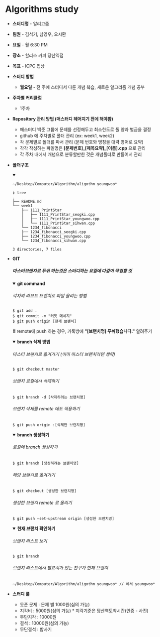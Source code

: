 <h1> Algorithms study</h1>

-	**스터디명** - 알리고즘

-	**팀원** - 김석기, 남영우, 오시환

-	**요일** - 월 6:30 PM

-	**장소** - 할리스 커피 당산역점

-	**목표** - ICPC 입상

-	**스터디 방법**

	-	**월요일** - 전 주에 스터디서 다룬 개념 복습, 새로운 알고리즘 개념 공부

-	**주차별 커리큘럼**

	-	1주차

-	**Repository 관리 방법 (매스터디 헤어지기 전에 해야함)**

	-	매스터디 백준 그룹에 문제를 선정해두고 최소한도로 풀 양과 벌금을 결정
	-	github 에 주차별로 폴더 관리 (ex: week1, week2)
	-	각 문제별로 폴더를 파서 관리 (문제 번호와 명칭을 대략 영어로 요약)
	-	각각 작성하는 파일명은 **[문제번호]\_[제목요약]\_[이름].cpp** 으로 관리
	-	각 주차 내에서 개념으로 분류할만한 것은 개념폴더로 만들어서 관리  

* **폴더구조**
	<details open><summary></summary>

	```
	~/Desktop/Computer/Algorithm/aligothm youngwoo*

	❯ tree
	.
	├── README.md
	└── week1
	    ├── 1111_PrintStar
	    │   ├── 1111_PrintStar_seogki.cpp
	    │   ├── 1111_PrintStar_youngwoo.cpp
	    │   └── 1111_PrintStar_sihwan.cpp
	    └── 1234_fibonacci
		├── 1234_fibonacci_seogki.cpp
		├── 1234_fibonacci_youngwoo.cpp
		└── 1234_fibonacci_sihwan.cpp

	3 directories, 7 files
	```

	</details>

-	<b>GIT</b>

	##### 마스터브랜치로 푸쉬 하는것은 스터디하는 요일에 다같이 작업할 것

	<details open><summary><b>git command</b></summary>

	###### 각자의 리모트 브랜치로 파일 올리는 방법

	```
	$ git add .
	$ git commit -m "커밋 메세지"
	$ git push origin [현재 브랜치]
	```

	**!!** remote에 push 하는 경우, 카톡방에 **"[브랜치명] 푸쉬했습니다."** 알려주기</details>

	<details open><summary><b>branch 삭제 방법</b></summary>

	###### 마스터 브랜치로 옮겨가기 (이미 마스터 브랜치라면 생략)

	```
	$ git checkout master
	```

	###### 브랜치 로컬에서 삭제하기

	```
	$ git branch -d [삭제하려는 브랜치명]
	```

	###### 브랜치 삭제를 remote 에도 적용하기

	```
	$ git push origin :[삭제한 브랜치명]
	```

	</details>

	<details open><summary><b>branch 생성하기</b></summary>

	###### 로컬에 branch 생성하기

	```
	$ git branch [생성하려는 브랜치명]
	```

	###### 해당 브랜치로 옮겨가기

	```
	$ git checkout [생성한 브랜치명]
	```

	###### 생성한 브랜치 remote 로 올리기

	```
	$ git push —set-upstream origin [생성한 브랜치명]
	```

	</details>

	<details open><summary><b>현재 브랜치 확인하기</b></summary>

	###### 브랜치 리스트 보기

	```
	$ git branch
	```

	###### 브랜치 리스트에서 별표시가 있는 친구가 현재 브랜치

	```
	~/Desktop/Computer/Algorithm/aligothm youngwoo* // 에서 youngwoo*
	```

	</details>

-	**스터디 룰**

	-	못푼 문제 : 문제 별 1000원(심의 가능)
	-	지각비 : 5000원(심의 가능) * 지각기준은 당산역도착시간(인증 - 사진)
	-	무단지각 : 10000원 
	-	결석 : 10000원(심의 가능)
	-	무단결석 : 밥사기
